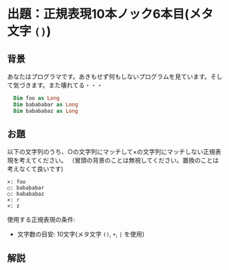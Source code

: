 # 出題：正規表現10本ノック6本目(メタ文字 `()`)

## 背景

あなたはプログラマです。あきもせず何もしないプログラムを見ています。そして気づきます。また壊れてる・・・

```vb
  Dim foo as Long
  Dim babababar as Long
  Dim babababaz as Long
```

## お題
以下の文字列のうち、○の文字列にマッチして×の文字列にマッチしない正規表現を考えてください。
（冒頭の背景のことは無視してください。置換のことは考えなくて良いです)

    ×: foo
    ○: babababar
    ○: babababaz
    ×: r
    ×: z

使用する正規表現の条件:
  * 文字数の目安: 10文字(メタ文字 `()`, `+`, `|` を使用)   <!-- (ba)+(r|z) -->

## 解説

<!--

TODO: この部分冗長

前回、ノック5本目で繰り返しを学びました。そこで `+` や `*` は「直前の正規表現」を繰り返すと説明しました。改めてこの意味を説明します。

`foo*` と書いた時は `f` `o` `o` `*` の各文字の中で `o` と `*` の並びの結合が強いことになっています。
算数で言うと `fo(o*)` と言う意味になります。この算数で言う`()`の使い方が正規表現でも使えます。 `fo(o*)` は正しい正規表現で、`foo*` と実質同じ意味になっています。このことに関して、メタ文字 `*` は優先順位が高いとも言います。

では、`(fo)o*` と書くとどうなるでしょうか？これは `(fo)(o*)` と同じで、`foo*` とも同じです。

では、`(f)oo*` と書くとどうなるでしょうか？これも `foo*` と同じで、`foo*` とも同じです。

では、`(foo)*` と書くとどうなるでしょうか？これは `*` が指す「直前の正規表現」が
`foo` であるという意味になります。つまり、(foo)* は

* 空文字列 (fooの0回の繰り返し)
* foo  (foo1回の繰り返し)
* foofoo  (foo2回の繰り返し)
* foofoofoo  (foo3回の繰り返し)
* 以降、無限に続く…

にマッチする正規表現となります。

優先順位の話を続けます。今まで、`bar|baz` と言う正規表現を使っていました。
これは`()`で優先順位を明記すると、`(bar)|(baz)` の意味になります。
メタ文字 `|` の優先順位は文字の並び `bar` などよりも低いと言えます。

まとめると、正規表現の優先順位は括弧を使わない場合、

    繰り返し(`*` や `+`) > 文字の並び(連接と言います) > 選択(`|`)

の順番になっています。`bar|baz` を `ba(r|b)az` と変更するとこれは、`baraz` または `babaz` のいずれかにマッチする正規表現に意味が変わります。優先順位の解釈は正規表現を書く上で大事なことです。

改めて、`()` は正規表現の優先順位を変更するためのメタ文字です。また、`()`で正規表現を囲むことをグルーピングと言います。グルーピングには優先順位の変更以外にも役割がありますが、このことについてはここでは説明しません。

これらを応用して問題を解いてみてください。
少し問題の難易度が上がってきましたね。
-->
